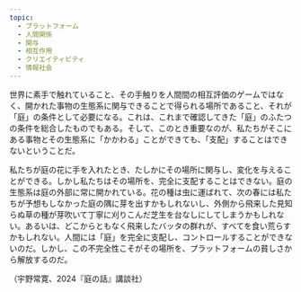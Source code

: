```yaml
---
topic:
  - プラットフォーム
  - 人間関係
  - 関与
  - 相互作用
  - クリエイティビティ
  - 情報社会
---
```

世界に素手で触れていること、その手触りを人間間の相互評価のゲームではなく、開かれた事物の生態系に関与できることで得られる場所であること、それが「庭」の条件として必要になる。これは、これまで確認してきた「庭」のふたつの条件を総合したものでもある。そして、このとき重要なのが、私たちがそこにある事物とその生態系に「かかわる」ことができても、「支配」することはできないということだ。 

私たちが庭の花に手を入れたとき、たしかにその場所に関与し、変化を与えることができる。しかし私たちはその場所を、完全に支配することはできない。庭の生態系は庭の外部に常に開かれている。花の種は虫に運ばれて、次の春には私たちが予想もしなかった庭の隅に芽を出すかもしれないし、外側から飛来した見知らぬ草の種が芽吹いて丁寧に刈りこんだ芝生を台なしにしてしまうかもしれない。あるいは、どこからともなく飛来したバッタの群れが、すべてを食い荒らすかもしれない。人間には「庭」を完全に支配し、コントロールすることができないのだ。しかし、この不完全性こそがその場所を、プラットフォームの貧しさから解放するのだ。

（宇野常寛、2024『庭の話』講談社）